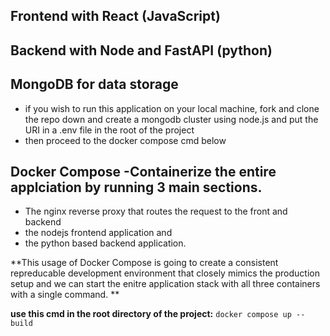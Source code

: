 ## Frontend with React (JavaScript)

## Backend with Node and FastAPI (python)

## MongoDB for data storage
- if you wish to run this application on your local machine, fork and clone the repo down and create a mongodb cluster using node.js and put the URI in a .env file in the root of the project
- then proceed to the docker compose cmd below

## Docker Compose -Containerize the entire applciation by running 3 main sections. 
- The nginx reverse proxy that routes the request to the front and backend
- the nodejs frontend application and
- the python based backend application.

**This usage of Docker Compose is going to create a consistent repreducable development environment that closely mimics the production setup and we can start the enitre application stack with all three containers with a single command. **

**use this cmd in the root directory of the project:**
`docker compose up --build`
